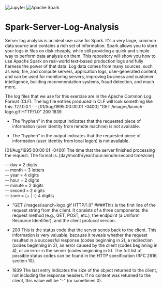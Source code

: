 <img alt="Jupyter" src="https://img.shields.io/badge/Snowflake-F37626?logo=Snowflake&logoColor=white&style=flat" /> <img alt="Apache Spark" src="https://img.shields.io/badge/Apache Spark-E25A1C?logo=Apache Spark&logoColor=white&style=flat" />
   

# Spark-Server-Log-Analysis

Server log analysis is an ideal use case for Spark. It's a very large, common data source and contains a rich set of information. Spark allows you to store your logs in files on disk cheaply, while still providing a quick and simple way to perform data analysis on them. This repository will show you how to use Apache Spark on real-world text-based production logs and fully harness the power of that data. Log data comes from many sources, such as web, file, and compute servers, application logs, user-generated content, and can be used for monitoring servers, improving business and customer intelligence, building recommendation systems, fraud detection, and much more.

The log files that we use for this exercise are in the Apache Common Log Format (CLF). The log file entries produced in CLF will look something like this: 127.0.0.1 - - [01/Aug/1995:00:00:01 -0400] "GET /images/launch-logo.gif HTTP/1.0" 200 1839

- The "hyphen" in the output indicates that the requested piece of information (user identity from remote machine) is not available.

- The "hyphen" in the output indicates that the requested piece of information (user identity from local logon) is not available.

[01/Aug/1995:00:00:01 -0400] The time that the server finished processing the request. The format is: [day/month/year:hour:minute:second timezone]

-- day = 2 digits\
-- month = 3 letters\
-- year = 4 digits\
-- hour = 2 digits\
-- minute = 2 digits\
-- second = 2 digits\
-- zone = (+ | -) 4 digits\

- "GET /images/launch-logo.gif HTTP/1.0" ####This is the first line of the request string from the client. It consists of a three components: the request method (e.g., GET, POST, etc.), the endpoint (a Uniform Resource Identifier), and the client protocol version.

- 200 This is the status code that the server sends back to the client. This information is very valuable, because it reveals whether the request resulted in a successful response (codes beginning in 2), a redirection (codes beginning in 3), an error caused by the client (codes beginning in 4), or an error in the server (codes beginning in 5). The full list of possible status codes can be found in the HTTP specification (RFC 2616 section 10).

- 1839 The last entry indicates the size of the object returned to the client, not including the response headers. If no content was returned to the client, this value will be "-" (or sometimes 0).

